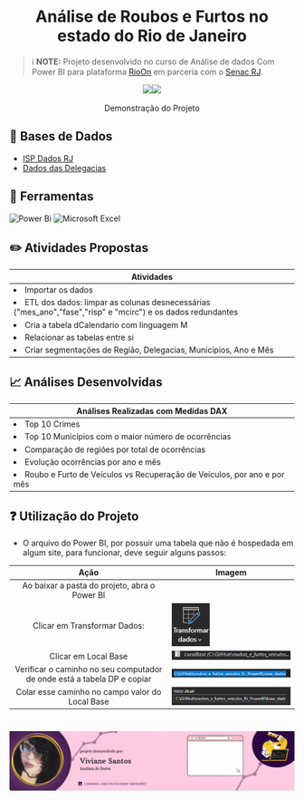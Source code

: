 # <div align="center">  Análise de Roubos e Furtos no estado do Rio de Janeiro
</div>


> ℹ️ **NOTE:** Projeto desenvolvido no curso de Análise de dados Com Power BI para plataforma [RioOn](https://rioon.rio.br/) em parceria com o [Senac RJ](https://www.rj.senac.br/).

<div align="center">
  <img width = "50%" src="./imagens/GIF Página 1.gif"><img width = "50%" src="./imagens/GIF Página 2.gif">
</div>
<p align="center">
    Demonstração do Projeto
</p>

## 📂 Bases de Dados

- [ISP Dados RJ](https://www.ispdados.rj.gov.br/Arquivos/BaseDPEvolucaoMensalCisp.csv)
- [Dados das Delegacias](https://github.com/vivianebatista92/roubos_e_furtos_veiculos_RJ_PowerBI/blob/main/base_dados/DP.csv)

## 🔧 Ferramentas

![Power Bi](https://img.shields.io/badge/power_bi-F2C811?style=for-the-badge&logo=powerbi&logoColor=black) ![Microsoft Excel](https://img.shields.io/badge/Microsoft_Excel-217346?style=for-the-badge&logo=microsoft-excel&logoColor=white)

## ✏️ Atividades Propostas

|   **Atividades** |
| ------------------------------------------------------------------------------------------------------------------------------------------------------------------------------------------------------------------------------------------------------------------------------ |
| <li> Importar os dados </li> |
 | <li> ETL dos dados: limpar as colunas desnecessárias ("mes_ano","fase","risp" e "mcirc") e os dados redundantes </li>|
 | <li> Cria a tabela dCalendario com linguagem M </li>|
 | <li> Relacionar as tabelas entre si </li>|
 | <li> Criar segmentações de Região, Delegacias, Municípios, Ano e Mês </li>|

 ## 📈 Análises Desenvolvidas

|   **Análises Realizadas com Medidas DAX** |
| ------------------------------------------------------------------------------------------------------------------------------------------------------------------------------------------------------------------------------------------------------------------------------ |
| <li> Top 10 Crimes </li> |
 | <li> Top 10 Municípios com o maior número de ocorrências </li>|
 | <li> Comparação de regiões por total de ocorrências </li>|
 | <li> Evolução ocorrências por ano e mês </li>|
 | <li> Roubo e Furto de Veículos vs Recuperação de Veículos, por ano e por mês </li>|

 ## ❓ Utilização do Projeto

- O arquivo do Power BI, por possuir uma tabela que não é hospedada em algum site, para funcionar, deve seguir alguns passos:

|   Ação   | Imagem                                                                                                                                                                                                                                                                         |
| :------: | ------------------------------------------------------------------------------------------------------------------------------------------------------------------------------------------------------------------------------------------------------------------------------ |
|  Ao baixar a pasta do projeto, abra o Power BI    |
|  Clicar em Transformar Dados:  | <img src="./imagens/instruções/transformar_dados.png"> |
| Clicar em Local Base | <img src="./imagens/instruções/local_base_parametro.png">|
| Verificar o caminho no seu computador de onde está a tabela DP e copiar | <img src="./imagens/instruções/caminho.png"> |
| Colar esse caminho no campo valor do Local Base | <img src="./imagens/instruções/local_base_valor.png"> |

#

<p align="center">
<img 
    src="imagens/projetos_banner.gif"
    >

